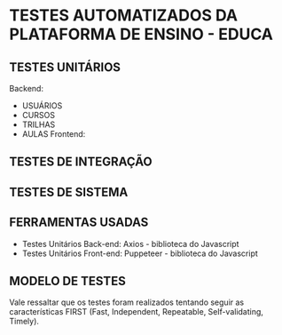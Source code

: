 # TESTES AUTOMATIZADOS DA PLATAFORMA DE ENSINO - EDUCA

## TESTES UNITÁRIOS
Backend:
  - USUÁRIOS
  - CURSOS
  - TRILHAS
  - AULAS
Frontend:
    
## TESTES DE INTEGRAÇÃO
## TESTES DE SISTEMA

## FERRAMENTAS USADAS
- Testes Unitários Back-end: Axios - biblioteca do Javascript
- Testes Unitários Front-end: Puppeteer - biblioteca do Javascript

## MODELO DE TESTES
Vale ressaltar que os testes foram realizados tentando seguir as características FIRST (Fast, Independent, Repeatable, Self-validating, Timely).
